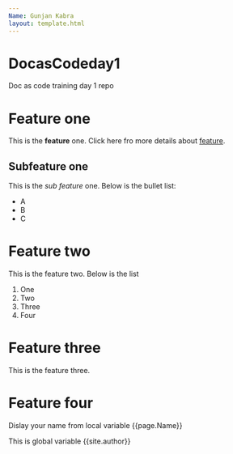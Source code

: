 ```yaml
---
Name: Gunjan Kabra
layout: template.html
---
```


# DocasCodeday1
Doc as code training day 1 repo
# Feature one

This is the **feature** one. Click here fro more details about [feature](https://techwriterstribe.com/course/docs-as-code-jekyll/).

## Subfeature one

This is the _sub feature_ one. Below is the bullet list:
- A
- B
- C

# Feature two

This is the feature two. Below is the list
1. One
2. Two
3. Three
4. Four

# Feature three

This is the feature three.

# Feature four

Dislay your name from local variable {{page.Name}}

This is global variable {{site.author}}